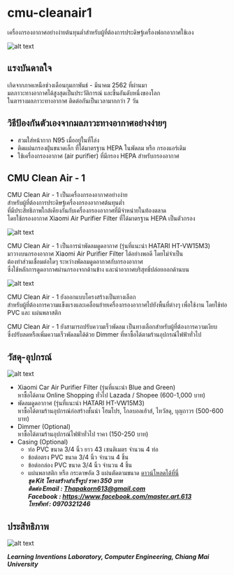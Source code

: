 # cmu-cleanair1
เครื่องกรองอากาศอย่างง่ายต้นทุนต่ำสำหรับผู้ที่ต้องการประดิษฐ์เครื่องฟอกอากาศใช้เอง

![alt text](https://raw.githubusercontent.com/LILCMU/cmu-cleanair1/master/CMU%20Clean%20Air%20-%201.jpg)

## แรงบันดาลใจ
เกิดจากภาคเหนือช่วงเดือนกุมภาพันธ์ - มีนาคม 2562 ที่ผ่านมา  
มลภาวะทางอากาศได้สูงสุดเป็นประวัติการณ์ และขึ้นอันดับหนึ่งของโลก  
ในตารางมลภาวะทางอากาศ ติดต่อกันเป็นเวลามากกว่า 7 วัน

## วิธีป้องกันตัวเองจากมลภาวะทางอากาศอย่างง่ายๆ 
* สวมใส่หน้ากาก N95 เมื่ออยู่ในที่โล่ง  
* ติดแผ่นกรองฝุ่นขนาดเล็ก ที่ได้มาตรฐาน HEPA ในพัดลม หรือ กรองแอร์เดิม  
* ใช้เครื่องกรองอากาศ (air purifier) ที่มีกรอง HEPA สำหรับกรองอากาศ

## CMU Clean Air - 1  
CMU Clean Air - 1 เป็นเครื่องกรองอากาศอย่างง่าย  
สำหรับผู้ที่ต้องการประดิษฐ์เครื่องกรองอากาศต้นทุนต่ำ  
ที่มีประสิทธิภาพใกล้เคียงกันกับเครื่องกรองอากาศที่มีจำหน่ายในท้องตลาด  
โดยใช้กรองอากาศ Xiaomi Air Purifier Filter ที่ได้มาตรฐาน HEPA เป็นตัวกรอง

![alt text](https://raw.githubusercontent.com/LILCMU/cmu-cleanair1/master/Diagram%20-%20CMU%20Cleanair-1%20.jpg)

CMU Clean Air - 1 เป็นการนำพัดลมดูดอากาศ (รุ่นที่แนะนำ HATARI HT-VW15M3)  
มาวางบนกรองอากาศ Xiaomi Air Purifier Filter ได้อย่างพอดี โดยไม่จำเป็น  
ต้องทำส่วนเชื่อมต่อใดๆ ระหว่างพัดลมดูดอากาศกับกรองอากาศ  
ซึ่งใช้หลักการดูดอากาศผ่านกรองจากด้านข้าง และนำอากาศบริสุทธิ์ปล่อยออกด้านบน 

![alt text](https://raw.githubusercontent.com/LILCMU/cmu-cleanair1/master/DIY%20-%20Air%20Purifier.jpg)

CMU Clean Air - 1 ยังออกแบบโครงสร้างเป็นทางเลือก  
สำหรับผู้ที่ต้องการความแข็งแรงและเคลื่อนย้ายเครื่องกรองอากาศไปยังพื้นที่ต่างๆ เพื่อใช้งาน โดยใช้ท่อ PVC และ แผ่นพลาสติก

CMU Clean Air - 1 ยังสามารถปรับความเร็วพัดลม เป็นทางเลือกสำหรับผู้ที่ต้องการความเงียบ  
ซึ่งปรับลดหรือเพิ่มความเร็วพัดลมได้ด้วย Dimmer ที่หาซื้อได้ตามร้านอุปกรณ์ไฟฟ้าทั่วไป 

## วัสดุ-อุปกรณ์

![alt text](https://raw.githubusercontent.com/LILCMU/cmu-cleanair1/master/Material%20-%20CMU%20Clean%20Air%20-%201.jpg)

* Xiaomi Car Air Purifier Filter (รุ่นที่แนะนำ Blue and Green)  
หาซื้อได้ตาม Online Shopping ทั่วไป Lazada / Shopee (600-1,000 บาท)
* พัดลมดูดอากาศ  (รุ่นที่แนะนำ HATARI HT-VW15M3)  
หาซื้อได้ตามร้านอุปกรณ์ก่อสร้างชั้นนำ โฮมโปร, โกลบอลเฮ้าส์, ไทวัสดุ, บุญถาวร (500-600 บาท)
* Dimmer (Optional)  
หาซื้อได้ตามร้านอุปกรณ์ไฟฟ้าทั่วไป ราคา (150-250 บาท)
* Casing (Optional)
  * ท่อ PVC ขนาด 3/4 นิ้ว ยาว 43 เซนติเมตร จำนวน 4 ท่อ
  * ข้อต่อตรง PVC ขนาด 3/4 นิ้ว จำนวน 4 ชิ้น
  * ข้อต่อกล่อง PVC ขนาด 3/4 นิ้ว จำนวน 4 ชิ้น
  * แผ่นพลาสติก หรือ กระดาษอัด 3 แผ่นตัดตามขนาด [ดาวน์โหลดได้ที่นี่](https://github.com/LILCMU/cmu-cleanair1/raw/master/Casing%20-%20CMU%20Clean%20Air%20-%201.zip)  
***ชุด Kit โครงสร้างสำเร็จรูป ราคา 350 บาท  
ติดต่อ Email : Thapakorn613@gmail.com  
Facebook : https://www.facebook.com/master.art.613  
โทรศัพท์ : 0970321246***



## ประสิทธิภาพ

![alt text](https://raw.githubusercontent.com/LILCMU/cmu-cleanair1/master/Performance%20-%20CMU%20Clean%20Air%20-%201.jpg)



***Learning Inventions Laboratory, Computer Engineering, Chiang Mai University***
